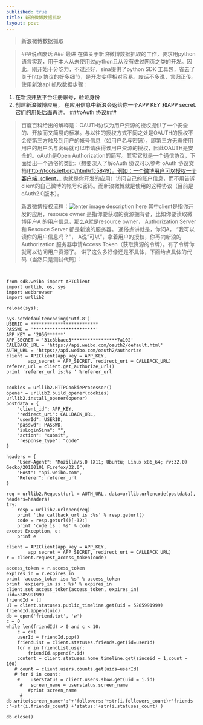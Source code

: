 ```yaml
---
published: true
title: 新浪微博数据抓取
layout: post
---
```

>新浪微博数据抓取

>###说点废话 ###
>最进 在做关于新浪微博数据抓取的工作，要求用python语言实现，用于本人从未使用过python且从没有做过网页之类的开发。因此，刚开始十分吃力，不过还好，sina提供了python SDK 工具包，省去了关于http 协议的好多细节，是开发变得相对容易。废话不多说，言归正传。
>使用新浪api 抓取数据步骤：
>

 1. 在新浪开放平台注册帐号，验证身份
 2. 创建新浪微博应用， 在应用信息中新浪会返给你一个APP KEY 和APP secret. 它们的用处后面再讲。
###oAuth 协议###
>百度百科给出的解释是：OAUTH协议为用户资源的授权提供了一个安全的、开放而又简易的标准。与以往的授权方式不同之处是OAUTH的授权不会使第三方触及到用户的帐号信息（如用户名与密码），即第三方无需使用用户的用户名与密码就可以申请获得该用户资源的授权，因此OAUTH是安全的。oAuth是Open Authorization的简写。其实它就是一个通信协议，下面给出一个通俗的类比:（想要深入了解oAuth 协议可以参考 oAuth 协议文档(http://tools.ietf.org/html/rfc5849）。例如：一个微博用户可以授权一个客户端（client， 也就是你开发的应用）访问自己的账户信息，而不用告诉client的自己微博的帐号和密码。而新浪微博就是使用的这种协议（目前是oAuth2.0版本）。
>
>新浪微博授权流程：![enter image description here](http://www.sinaimg.cn/blog/developer/wiki/oAuth2_01.gif)
>其中client是指你开发的应用，resouce owner 是指你要获取的资源拥有者，比如你要读取微博用户A 的用户信息，那么A就是resource owner， Authorization Server 和 Resouce Server 都是新浪的服务器。
>通俗点讲就是，你问A， “我可以读你的用户信息吗？”， A说”可以”，拿着用户的授权，你再向新浪的Authorization 服务器申请Access Token（获取资源的令牌）。有了令牌你就可以访问用户资源了。 讲了这么多好像还是不具体，下面给点具体的代码（当然只是测试代码）：

<pre><code>

from sdk.weibo import APIClient
import urllib, os, sys
import webbrowser
import urllib2

reload(sys);

sys.setdefaultencoding('utf-8')
USERID = *************************
PASSWD = '***********************'
APP_KEY = '2056******'
APP_SECRET = '31c8bbaec3*****************7a102'
CALLBACK_URL = 'https://api.weibo.com/oauth2/default.html'
AUTH_URL = 'https://api.weibo.com/oauth2/authorize'
client = APIClient(app_key = APP_KEY,
        app_secret = APP_SECRET, redirect_uri = CALLBACK_URL)
referer_url = client.get_authorize_url()
print 'referer_url is:%s ' %referer_url


cookies = urllib2.HTTPCookieProcessor()
opener = urllib2.build_opener(cookies)
urllib2.install_opener(opener)
postdata = {
    "client_id": APP_KEY,
    "redirect_uri": CALLBACK_URL,
    "userId": USERID,
    "passwd": PASSWD,
    "isLoginSina": "",
    "action": "submit",
    "response_type": "code"
}

headers = {
    "User-Agent": "Mozilla/5.0 (X11; Ubuntu; Linux x86_64; rv:32.0) Gecko/20100101 Firefox/32.0",
    "Host": "api.weibo.com",
    "Referer": referer_url
}

req = urllib2.Request(url = AUTH_URL, data=urllib.urlencode(postdata), headers=headers)
try:
    resp = urllib2.urlopen(req)
    print 'the callback_url is :%s' % resp.geturl()
    code = resp.geturl()[-32:]
    print 'code is : %s' % code
except Exception, e:
    print e

client = APIClient(app_key = APP_KEY,
        app_secret = APP_SECRET, redirect_uri = CALLBACK_URL)
r = client.request_access_token(code)

access_token = r.access_token
expires_in = r.expires_in
print 'access_token is: %s' % access_token
print 'expiers_in is : %s' % expires_in
client.set_access_token(access_token, expires_in)
uid=5285991999
friendId = []
ul = client.statuses.public_timeline.get(uid = 5285991999)
friendId.append(uid)
db = open('friend.txt', 'w')
c = 0
while len(friendId) > 0 and c < 10:
    c = c+1
    userId = friendId.pop()
    friendList = client.statuses.friends.get(id=userId)
    for r in friendList.user:
        friendId.append(r.id)
    content = client.statuses.home_timeline.get(sinceid = 1,count = 100)
   # count = client.users.counts.get(uids=userId)
   # for i in count:
    #    userstatus = client.users.show.get(uid = i.id)
     #   screen_name = userstatus.screen_name
        #print screen_name
     #   db.write(screen_name+':'+'followers:'+str(i.followers_count)+'friends :'+str(i.friends_count) +'status:'+str(i.statuses_count) )
    
db.close()

</code></pre>
